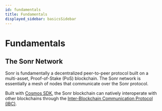 ```yaml
---
id: fundamentals
title: Fundamentals
displayed_sidebar: basicsSidebar
---
```


# Fundamentals

## The Sonr Network

Sonr is fundamentally a decentralized peer-to-peer protocol built on a multi-asset, 
Proof-of-Stake (PoS) blockchain. The Sonr network is essentially a mesh of nodes that 
communicate over the Sonr protocol.

Built with [Cosmos SDK](https://docs.cosmos.network/), the Sonr blockchain can natively
interoperate with other blockchains through the 
[Inter-Blockchain Communication Protocol (IBC)](https://github.com/cosmos/ibc).



